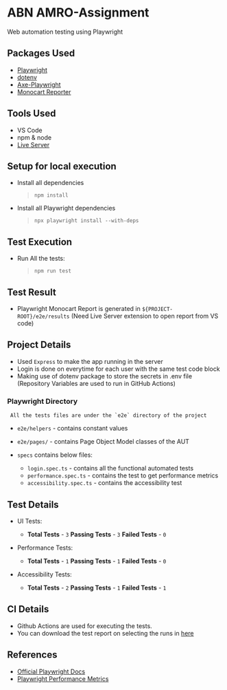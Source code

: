 # ABN AMRO-Assignment

Web automation testing using Playwright

## Packages Used

* [Playwright](https://playwright.dev/)
* [dotenv](https://www.npmjs.com/package/dotenv)
* [Axe-Playwright](https://github.com/abhinaba-ghosh/axe-playwright)
* [Monocart Reporter](https://github.com/cenfun/monocart-reporter)

## Tools Used

* VS Code
* npm & node
* [Live Server](https://marketplace.visualstudio.com/items?itemName=ritwickdey.LiveServer)

## Setup for local execution
   
* Install all dependencies
  > `npm install`

* Install all Playwright dependencies
  > `npx playwright install --with-deps`  

## Test Execution

* Run All the tests:
  > `npm run test`

## Test Result

* Playwright Monocart Report is generated in `${PROJECT-ROOT}/e2e/results` (Need Live Server extension to open report from VS code)

## Project Details

* Used `Express` to make the app running in the server
* Login is done on everytime for each user with the same test code block
* Making use of dotenv package to store the secrets in .env file (Repository Variables are used to run in GitHub Actions)

### Playwright Directory

     All the tests files are under the `e2e` directory of the project
* `e2e/helpers` - contains constant values
* `e2e/pages/` - contains Page Object Model classes of the AUT
* `specs` contains below files:

    * `login.spec.ts` - contains all the functional automated tests
    * `performance.spec.ts` - contains the test to get performance metrics
    * `accessibility.spec.ts` - contains the accessibility test

## Test Details

* UI Tests:
  * **Total Tests** - `3` **Passing Tests** - `3` **Failed Tests** - `0`
  
* Performance Tests:
  * **Total Tests** - `1` **Passing Tests** - `1` **Failed Tests** - `0`
  
* Accessibility Tests:
  * **Total Tests** - `2` **Passing Tests** - `1` **Failed Tests** - `1`

## CI Details

* Github Actions are used for executing the tests.
* You can download the test report on selecting the runs in [here](https://github.com/vsgopinath/abn-assignment/actions/)

## References

* [Official Playwright Docs](https://playwright.dev/docs/intro)
* [Playwright Performance Metrics](https://anandhik.medium.com/performance-testing-in-playwright-64cdef431e2e)